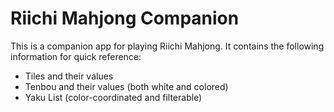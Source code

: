 # Riichi Mahjong Companion

This is a companion app for playing Riichi Mahjong. It contains the following information for quick reference:
- Tiles and their values
- Tenbou and their values (both white and colored)
- Yaku List (color-coordinated and filterable)